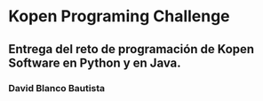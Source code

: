 # Kopen Programing Challenge
## Entrega del reto de programación de Kopen Software en Python y en Java.

### David Blanco Bautista
